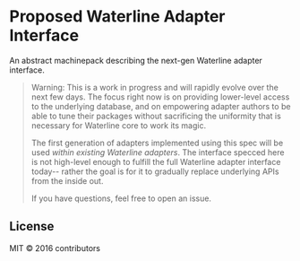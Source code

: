 # Proposed Waterline Adapter Interface

An abstract machinepack describing the next-gen Waterline adapter interface.

> Warning: This is a work in progress and will rapidly evolve over the next few days. 
> The focus right now is on providing lower-level access to the underlying database,
> and on empowering adapter authors to be able to tune their packages without sacrificing
> the uniformity that is necessary for Waterline core to work its magic.
>
> The first generation of adapters implemented using this spec will be used _within existing Waterline adapters_.
> The interface specced here is not high-level enough to fulfill the full Waterline adapter interface today--
> rather the goal is for it to gradually replace underlying APIs from the inside out.
>
> If you have questions, feel free to open an issue.

## License

MIT &copy; 2016 contributors

